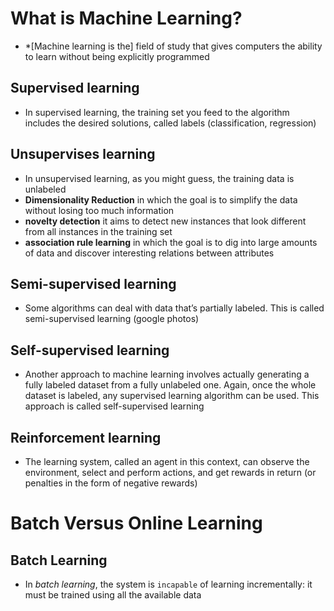 # What is Machine Learning?
 
- *[Machine learning is the] field of study that gives computers the ability to learn without being explicitly programmed

## Supervised learning
 - In supervised learning, the training set you feed to the algorithm includes the desired solutions, called labels (classification, regression)

## Unsupervises learning
- In unsupervised learning, as you might guess, the training data is unlabeled
- **Dimensionality Reduction**  in which the goal is to simplify
 the data without losing too much information
- **novelty detection**  it aims to detect new instances that look different from all instances in the training set
- **association rule learning** in which the goal is to dig into large amounts of data and discover interesting relations between attributes

## Semi-supervised learning
- Some algorithms can deal with data that’s partially labeled. This is called semi-supervised learning (google photos)

## Self-supervised learning
-  Another approach to machine learning involves actually generating a fully labeled dataset from a fully unlabeled one. Again, once the whole dataset is labeled, any supervised learning algorithm can be used. This approach is called self-supervised learning

## Reinforcement learning
- The learning system, called an agent in this context, can observe the environment, select and perform actions, and get rewards in return (or penalties in the form of negative rewards)

# Batch Versus Online Learning

## Batch Learning
- In *batch learning*, the system is ``incapable`` of learning incrementally: it must be trained using all the available data


